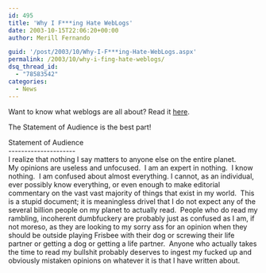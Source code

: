 ```yaml
---
id: 495
title: 'Why I F***ing Hate WebLogs'
date: 2003-10-15T22:06:20+00:00
author: Merill Fernando

guid: '/post/2003/10/Why-I-F***ing-Hate-WebLogs.aspx'
permalink: /2003/10/why-i-fing-hate-weblogs/
dsq_thread_id:
  - "78583542"
categories:
  - News
---
```

<body xmlns="http://www.w3.org/1999/xhtml">
    <p>
        Want to know what weblogs are all about? Read it <a href="http://mama.indstate.edu/users/bones/WhyIHateWebLogs.html">here</a>.
    </p>
    <p>
        The Statement of Audience&#160;is the best part!
    </p>
    <p>
        Statement of Audience<br />
        ---------------------<br />
        I realize that nothing I say matters to anyone else on the entire planet. 
        <br />
        My opinions are useless and unfocused.&#160; I am an expert in nothing.&#160; I know
        nothing.&#160; I am confused about almost everything. I cannot, as an individual,
        ever possibly know everything, or even enough to make editorial commentary on the
        vast vast majority of things that exist in my world.&#160; This is a stupid document;
        it is meaningless drivel that I do not expect any of the several billion people on
        my planet to actually read.&#160; People who do read my rambling, incoherent dumbfuckery
        are probably just as confused as I am, if not moreso, as they are looking to my sorry
        ass for an opinion when they should be outside playing Frisbee with their dog or screwing
        their life partner or getting a dog or getting a life partner.&#160; Anyone who actually
        takes the time to read my bullshit probably deserves to ingest my fucked up and obviously
        mistaken opinions on whatever it is that I have written about.
    </p>
</body>